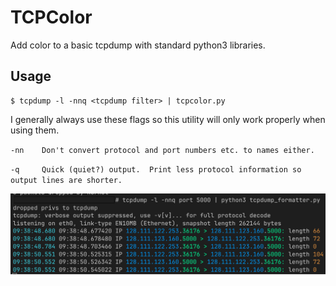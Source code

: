 # TCPColor
Add color to a basic tcpdump with standard python3 libraries.

## Usage

```shell
$ tcpdump -l -nnq <tcpdump filter> | tcpcolor.py
```

I generally always use these flags so this utility will only work properly when using them. 

`-nn    Don't convert protocol and port numbers etc. to names either.`

`-q     Quick (quiet?) output.  Print less protocol information so output lines are shorter.`



![TCPColor Example](tcpcolor1.png)
